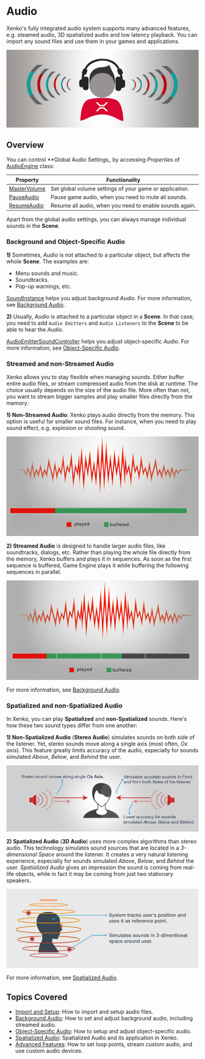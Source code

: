 # Audio
Xenko's fully integrated audio system supports many advanced features,
e.g. steamed audio, 3D spatialized audio and low latency playback.
You can import any sound files and use them in your games and applications.

![Audio in Xenko](media/audio-index-intro-picture.png)

## Overview
You can control **Global Audio Settings_ by accessing _Properties_
of [AudioEngine](xref="SiliconStudio.Xenko.Audio.AudioEngine") class:

| Property | Functionality |
|--- | --- |
| [MasterVolume](xref="SiliconStudio.Xenko.Audio.AudioEngine.MasterVolume") | Set global volume settings of your game or application. |
| [PauseAudio](xref="SiliconStudio.Xenko.Audio.AudioEngine.PauseAudio") | Pause game audio, when you need to mute all sounds. |
| [ResumeAudio](xref="SiliconStudio.Xenko.Audio.AudioEngine.ResumeAudio") | Resume all audio, when you need to enable sounds again. |

Apart from the global audio settings, you can always manage individual sounds in the **Scene**.

### Background and Object-Specific Audio
**1)** Sometimes, _Audio_ is not attached to a particular object, but affects the whole **Scene**.
The examples are:

* Menu sounds and music.
* Soundtracks.
* Pop-up warnings, etc.

[SoundInstance](xref="SiliconStudio.Xenko.Audio.SoundInstance") helps you adjust background _Audio_.
For more information, see [Background Audio](background-audio.md).

**2)** Usually, _Audio_ is attached to a particular object in a **Scene**.
In that case, you need to add `Audio Emitters` and `Audio Listeners` to the **Scene** to be able to hear the _Audio_.

[AudioEmitterSoundController](xref="SiliconStudio.Xenko.Audio.AudioEmitterSoundController") helps you adjust object-specific _Audio_.
For more information, see [Object-Specific Audio](entity-audio.md).

### Streamed and non-Streamed Audio
Xenko allows you to stay flexible when managing sounds.
Either buffer entire audio files, or stream compressed audio from the disk at runtime.
The choice usually depends on the size of the audio file.
More often than not, you want to stream bigger samples and play smaller files directly from the memory:

**1) Non-Streamed Audio**: Xenko plays audio directly from the memory. This option is useful for smaller sound files.
For instance, when you need to play sound effect, e.g. explosion or shooting sound.

![Non-Streamed Audio](media/audio-index-non-streamed-audio.png)

**2) Streamed Audio** is designed to handle larger audio files, like soundtracks, dialogs, etc.
Rather than playing the whole file directly from the memory, Xenko buffers and plays it in sequences.
As soon as the first sequence is buffered, Game Engine plays it while buffering the following sequences in parallel.

![Streamed Audio](media/audio-index-streamed-audio.png)

For more information, see [Background Audio](background-audio.md).

### Spatialized and non-Spatialized Audio
In Xenko, you can play **Spatialized** and **non-Spatialized** sounds.
Here's how these two sound types differ from one another:

**1) Non-Spatialized Audio** (**Stereo Audio**) simulates sounds on both side of the listener.
Yet, stereo sounds move along a single axis (most often, _Ox axis_).
This feature greatly limits accuracy of the audio, especially for sounds simulated _Above_, _Below_, and _Behind_ the user.

![Non-Spatialized Audio](media/audio-index-non-spatialized-audio.png)

**2) Spatialized Audio** (**3D Audio**) uses more complex algorithms than stereo audio.
This technology simulates sound sources that are located in a _3-dimensional Space_ around the listener.
It creates a very natural listening experience, especially for sounds simulated _Above_, _Below_, and _Behind_ the user.
_Spatialized Audio_ gives an impression the sound is coming from real-life objects,
while in fact it may be coming from just two stationary speakers.

![Spatialized Audio](media/audio-index-spatialized-audio.png)

For more information, see [Spatialized Audio](spatialized-audio.md).

## Topics Covered
* [Import and Setup](import-setup.md): How to import and setup audio files.
* [Background Audio](background-audio.md): How to set and adjust background audio, including streamed audio.
* [Object-Specific Audio](entity-audio.md): How to setup and adjust object-specific audio.
* [Spatialized Audio](spatialized-audio.md): Spatialized Audio and its application in Xenko.
* [Advanced Features](advanced-features.md): How to set loop points, stream custom audio, and use custom audio devices.
